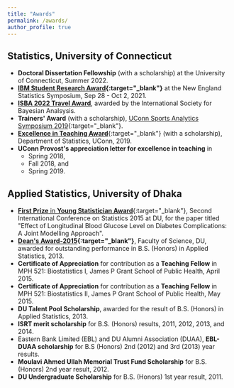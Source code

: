 ```yaml
---
title: "Awards"
permalink: /awards/
author_profile: true
---
```


## Statistics, University of Connecticut
* **Doctoral Dissertation Fellowship** (with a scholarship) at the University of Connecticut, Summer 2022.
* **[IBM Student Research Award](https://statistics.uconn.edu/2021/10/14/awards-at-the-34th-ness-symposium/){:target="_blank"}** at the New England Statistics Symposium, Sep 28 - Oct 2, 2021.
* **[ISBA 2022 Travel Award](https://stat.uconn.edu/2021/09/07/awards-2/)**, awarded by the International Society for Bayesian Analsysis.
* **Trainers' Award** (with a scholarship), [UConn Sports Analytics Symposium 2019](https://statds.org/events/ucsas2019/){:target="_blank"}.
* [**Excellence in Teaching Award**](https://statistics.uconn.edu/graduate/department-awards/){:target="_blank"} (with a scholarship), Department of Statistics, UConn, 2019.
* **UConn Provost's appreciation letter for excellence in teaching** in 
  + Spring 2018, 
  + Fall 2018, and 
  + Spring 2019. 

## Applied Statistics, University of Dhaka
* [**First Prize** in **Young Statistician Award**](https://www.isrt.ac.bd/news/isrt-alumni-and-student-win-young-statistician-award-at-statistics-conference/){:target="_blank"}, Second International Conference on Statistics 2015 at DU, for the paper titled "Effect of Longitudinal Blood Glucose Level on Diabetes Complications: A Joint Modelling Approach".
* **[Dean's Award-2015](https://www.isrt.ac.bd/news/isrt-students-receive-deans-award/){:target="_blank"}**, Faculty of Science, DU, awarded for outstanding performance in B.S. (Honors) in Applied Statistics, 2013.
* **Certificate of Appreciation** for contribution as a **Teaching Fellow** in MPH 521: Biostatistics I, James P Grant School of Public Health, April 2015.
*	**Certificate of Appreciation** for contribution as a **Teaching Fellow** in MPH 521: Biostatistics II, James P Grant School of Public Health, May 2015.
* **DU Talent Pool Scholarship**, awarded for the result of B.S. (Honors) in Applied Statistics, 2013.
* **ISRT merit scholarship** for B.S. (Honors) results, 2011, 2012, 2013, and 2014.
* Eastern Bank Limited (EBL) and DU Alumni Association (DUAA), **EBL-DUAA scholarship** for B.S (Honors) 2nd (2012) and 3rd (2013) year results.
* **Moulavi Ahmed Ullah Memorial Trust Fund Scholarship** for B.S. (Honors) 2nd year result, 2012.
* **DU Undergraduate Scholarship** for B.S. (Honors) 1st year result, 2011.


